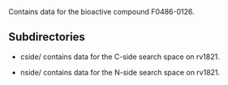 Contains data for the bioactive compound F0486-0126.

## Subdirectories

- cside/ contains data for the C-side search space on rv1821.

- nside/ contains data for the N-side search space on rv1821.


